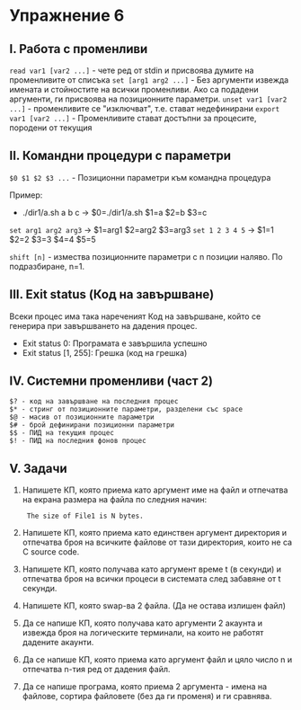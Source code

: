 
# Упражнение 6

## I. Работа с променливи

`read var1 [var2 ...]` - чете ред от stdin и присвоява думите на променливите от списъка
`set [arg1 arg2 ...]` - Без аргументи извежда имената и стойностите на всички променливи. Ако са подадени аргументи, ги присвоява на позиционните параметри. 
`unset var1 [var2 ...]` - променливите се "изключват", т.е. стават недефинирани
`export var1 [var2 ...]` - Променливите стават достъпни за процесите, породени от текущия

## II. Командни процедури с параметри

`$0 $1 $2 $3 ...` - Позиционни параметри към командна процедура

Пример:
- ./dir1/a.sh a b c -> $0=./dir1/a.sh $1=a $2=b $3=c

`set arg1 arg2 arg3` -> $1=arg1 $2=arg2 $3=arg3
`set 1 2 3 4 5` -> $1=1 $2=2 $3=3 $4=4 $5=5

`shift [n]` - измества позиционните параметри с n позиции наляво. По подразбиране, n=1. 

## III. Exit status (Код на завършване)

Всеки процес има така нареченият Код на завършване, който се генерира при завършването на дадения процес.

- Exit status 0: Програмата е завършила успешно
- Exit status [1, 255]: Грешка (код на грешка)

## IV. Системни променливи (част 2)

    $? - код на завършване на последния процес
    $* - стринг от позиционните параметри, разделени със space
    $@ - масив от позиционните параметри
    $# - брой дефинирани позиционни параметри
    $$ - ПИД на текущия процес
    $! - ПИД на последния фонов процес


## V. Задачи

1. Напишете КП, която приема като аргумент име на файл и отпечатва на екрана размера на файла по следния начин:

        The size of File1 is N bytes.

2. Напишете КП, която приема като единствен аргумент директория и отпечатва броя на всичките файлове от тази директория, които не са C source code.

3. Напишете КП, която получава като аргумент време t (в секунди) и отпечатва броя на всички процеси в системата след забавяне от t секунди. 

4. Напишете КП, която swap-ва 2 файла. (Да не остава излишен файл)

5. Да се напише КП, която получава като аргументи 2 акаунта и извежда броя на логическите терминали, на които не работят дадените акаунти. 

6. Да се напише КП, която приема като аргумент файл и цяло число n и отпечатва n-тия ред от дадения файл.

7. Да се напише програма, която приема 2 аргумента - имена на файлове, сортира файловете (без да ги променя) и ги сравнява.